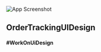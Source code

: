 


![App Screenshot](https://github.com/ajaysoni12/work_on_ui_-AndroidApp-/blob/master/OrderTrackingScreenUIDesign/Order-Track.png)



<h2> OrderTrackingUIDesign </h2>
<h4> #WorkOnUiDesign</h4>
